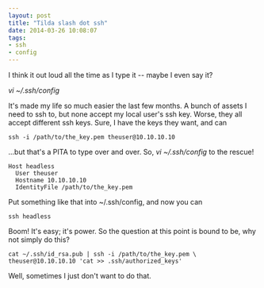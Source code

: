```yaml
---
layout: post
title: "Tilda slash dot ssh"
date: 2014-03-26 10:08:07
tags:
- ssh
- config
---
```


I think it out loud all the time as I type it -- maybe I even say it?

  *vi ~/.ssh/config*

It's made my life so much easier the last few months. A bunch of assets I need to ssh to, but none accept my local user's ssh key. Worse, they all accept different ssh keys. Sure, I have the keys they want, and can

    ssh -i /path/to/the_key.pem theuser@10.10.10.10

...but that's a PITA to type over and over. So, *vi ~/.ssh/config* to the rescue!


    Host headless
      User theuser
      Hostname 10.10.10.10
      IdentityFile /path/to/the_key.pem


Put something like that into ~/.ssh/config, and now you can

    ssh headless

Boom! It's easy; it's power. So the question at this point is bound to be, why not simply do this?

    cat ~/.ssh/id_rsa.pub | ssh -i /path/to/the_key.pem \
    theuser@10.10.10.10 'cat >> .ssh/authorized_keys'

Well, sometimes I just don't want to do that.